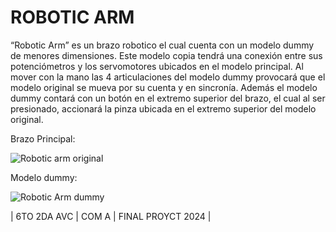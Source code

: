 # ROBOTIC ARM

“Robotic Arm” es un brazo robotico el cual cuenta con un modelo dummy de menores dimensiones.
Este modelo copia tendrá una conexión entre sus potenciómetros y los servomotores ubicados en el modelo principal.
Al mover con la mano las 4 articulaciones del modelo dummy provocará que el modelo original se mueva por su cuenta y en sincronía. 
Además el modelo dummy contará con un botón en el extremo superior del brazo, el cual al ser presionado, accionará la pinza ubicada en el extremo superior del modelo original.



Brazo Principal:

![Robotic arm original](https://github.com/user-attachments/assets/95a4489e-d9ec-4b5c-8cb9-1046820a8d12)


Modelo dummy:

![Robotic Arm dummy](https://github.com/user-attachments/assets/aeddc7b3-f517-41e6-88c2-124d52d74de8)


| 6TO 2DA AVC | COM A | FINAL PROYCT 2024 |



